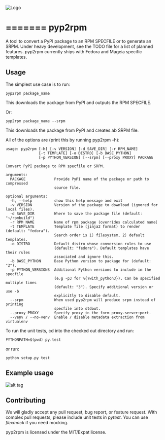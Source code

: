 
![Logo](https://rkuska.fedorapeople.org/pyp2rpm_large.png)

=======
pyp2rpm
=======

A tool to convert a PyPI package to an RPM SPECFILE or to generate an SRPM.
Under heavy development, see the TODO file for a list of planned features.
pyp2rpm currently ships with Fedora and Mageia specific templates.

## Usage

The simplest use case is to run:

    pyp2rpm package_name

This downloads the package from PyPI and outputs the RPM SPECFILE.

Or:

    pyp2rpm package_name --srpm

This downloads the package from PyPI and creates ab SRPM file.

All of the options are (print this by running pyp2rpm -h):

    usage: pyp2rpm [-h] [-v VERSION] [-d SAVE_DIR] [-r RPM_NAME]
                   [-t TEMPLATE] [-o DISTRO] [-b BASE_PYTHON]
                   [-p PYTHON_VERSION] [--srpm] [--proxy PROXY] PACKAGE

    Convert PyPI package to RPM specfile or SRPM.

    arguments:
      PACKAGE             Provide PyPI name of the package or path to compressed
                          source file.

    optional arguments:
      -h, --help          show this help message and exit
      -v VERSION          Version of the package to download (ignored for local files).
      -d SAVE_DIR         Where to save the package file (default: "~/rpmbuild")
      -r RPM_NAME         Name of rpm package (overrides calculated name)
      -t TEMPLATE         Template file (jinja2 format) to render (default: "fedora").
                          Search order is 1) filesystem, 2) default templates.
      -o DISTRO           Default distro whose conversion rules to use
                          (default: "fedora"). Default templates have their rules
                          associated and ignore this.
      -b BASE_PYTHON      Base Python version to package for (default: "2").
      -p PYTHON_VERSIONS  Additional Python versions to include in the specfile
                          (e.g -p3 for %{?with_python3}). Can be specified multiple times
                          (default: "3"). Specify additional version or use -b
                          explicitly to disable default.
      --srpm              When used pyp2rpm will produce srpm instead of printing
                          specfile into stdout.
      --proxy PROXY       Specify proxy in the form proxy.server:port.
      --venv / --no-venv  Enable / disable metadata extraction from virtualenv



To run the unit tests, cd into the checked out directory and run:

    PYTHONPATH=$(pwd) py.test

or run:

    python setup.py test


## Example usage

![alt tag](https://mcyprian.fedorapeople.org/pyp2rpm_guide.gif
"Record of pyp2rpm usage")

## Contributing

We will gladly accept any pull request, bug report, or feature request.
With complex pull requests, please include unit tests in *pytest*. You
can use *flexmock* if you need mocking.

pyp2rpm is licensed under the MIT/Expat license.
